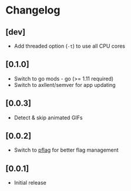 # Changelog

## [dev]

- Add threaded option (`-t`) to use all CPU cores


## [0.1.0]

- Switch to go mods - go (>= 1.11 required)
- Switch to axllent/semver for app updating


## [0.0.3]

- Detect & skip animated GIFs


## [0.0.2]

- Switch to [pflag](https://github.com/spf13/pflag) for better flag management


## [0.0.1]

- Initial release
